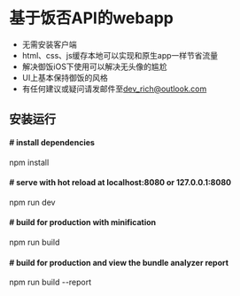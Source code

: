 # 基于饭否API的webapp
+ 无需安装客户端
+ html、css、js缓存本地可以实现和原生app一样节省流量
+ 解决御饭iOS下使用可以解决无头像的尴尬
+ UI上基本保持御饭的风格
+ 有任何建议或疑问请发邮件至[dev_rich@outlook.com]()
## 安装运行
 #### \# install dependencies
 npm install
 #### \# serve with hot reload at localhost:8080 or 127.0.0.1:8080
 npm run dev
 #### \# build for production with minification
 npm run build
 #### \# build for production and view the bundle analyzer report
 npm run build --report